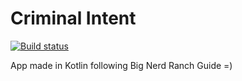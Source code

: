 # Criminal Intent
[![Build status](https://build.appcenter.ms/v0.1/apps/da47f9b6-fbcf-4033-9d14-b617ac3afe7b/branches/master/badge)](https://appcenter.ms)

App made in Kotlin following Big Nerd Ranch Guide =)
